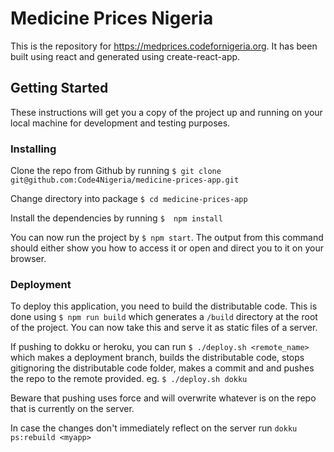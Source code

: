 # Medicine Prices Nigeria
This is the repository for https://medprices.codefornigeria.org. It has been built using
react and generated using create-react-app.

## Getting Started
These instructions will get you a copy of the project up and running on your local machine for development and testing purposes.

### Installing
Clone the repo from Github by running `$ git clone git@github.com:Code4Nigeria/medicine-prices-app.git`

Change directory into package `$ cd medicine-prices-app`

Install the dependencies by running `$  npm install`

You can now run the project by `$ npm start`. The output from this command should either
show you how to access it or open and direct you to it on your browser.

### Deployment
To deploy this application, you need to build the distributable code. This is done using
`$ npm run build` which generates a `/build` directory at the root of the project. You can now take this and serve it as static files of a server.

If pushing to dokku or heroku, you can run `$ ./deploy.sh <remote_name>` which makes a deployment branch, builds the distributable code, stops gitignoring the distributable code folder, makes a
commit and and pushes the repo to the remote provided. eg. `$ ./deploy.sh dokku`

Beware that pushing uses force and will overwrite whatever is on the repo that is currently on
the server.

In case the changes don't immediately reflect on the server run `dokku ps:rebuild <myapp>`
